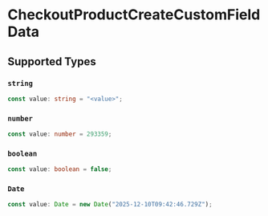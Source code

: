 # CheckoutProductCreateCustomFieldData


## Supported Types

### `string`

```typescript
const value: string = "<value>";
```

### `number`

```typescript
const value: number = 293359;
```

### `boolean`

```typescript
const value: boolean = false;
```

### `Date`

```typescript
const value: Date = new Date("2025-12-10T09:42:46.729Z");
```

